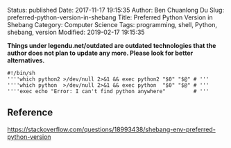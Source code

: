 Status: published
Date: 2017-11-17 19:15:35
Author: Ben Chuanlong Du
Slug: preferred-python-version-in-shebang
Title: Preferred Python Version in Shebang
Category: Computer Science
Tags: programming, shell, Python, shebang, version
Modified: 2019-02-17 19:15:35

**Things under legendu.net/outdated are outdated technologies that the author does not plan to update any more. Please look for better alternatives.**



```
#!/bin/sh
''''which python2 >/dev/null 2>&1 && exec python2 "$0" "$@" # '''
''''which python  >/dev/null 2>&1 && exec python  "$0" "$@" # '''
''''exec echo "Error: I can't find python anywhere"         # '''
```

## Reference

https://stackoverflow.com/questions/18993438/shebang-env-preferred-python-version
